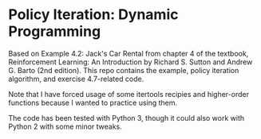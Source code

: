 # Policy Iteration: Dynamic Programming

Based on Example 4.2: Jack's Car Rental from chapter 4 of the textbook,
Reinforcement Learning: An Introduction by Richard S. Sutton and Andrew G. Barto
(2nd edition). This repo contains the example, policy iteration algorithm, and
exercise 4.7-related code.

Note that I have forced usage of some itertools recipies and higher-order
functions because I wanted to practice using them.

The code has been tested with Python 3, though it could also work with Python 2
with some minor tweaks.